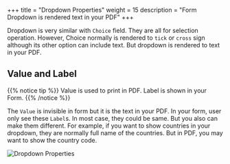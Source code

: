 +++
title = "Dropdown Properties"
weight = 15
description = "Form Dropdown is rendered text in your PDF"
+++

Dropdown is very similar with `Choice` field. They are all for selection operation. However, Choice normally is rendered to `tick` or `cross` sign although its other option can include text. But dropdown is rendered to text in your PDF. 


## Value and Label

{{% notice tip  %}}
<a name="HM-EDITOR-020" class="anchor"></a>
Value is used to print in PDF. Label is shown in your Form.
{{% /notice %}}

The `Value` is invisible in form but it is the text in your PDF. In your form, user only see these `Label`s. In most case, they could be same. But you also can make them different. For example, if you want to show countries in your dropdown, they are normally full name of the countries. But in PDF, you may want to show the country code.  


![Dropdown Properties](/images/page/form/dropdown.png)